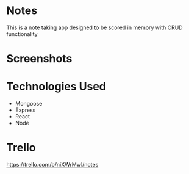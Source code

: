 # Notes

This is a note taking app designed to be scored in memory with CRUD functionality

# Screenshots



# Technologies Used
- Mongoose
- Express
- React
- Node

# Trello

https://trello.com/b/niXWrMwl/notes
